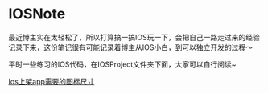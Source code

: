 # IOSNote
最近博主实在太轻松了，所以打算搞一搞IOS玩一下，会把自己一路走过来的经验记录下来，这份笔记很有可能记录着博主从IOS小白，到可以独立开发的过程～

平时一些练习的IOS代码，在IOSProject文件夹下面，大家可以自行阅读~



[Ios上架app需要的图标尺寸](/IOSNote/Ios上架app需要的图标尺寸.md)




